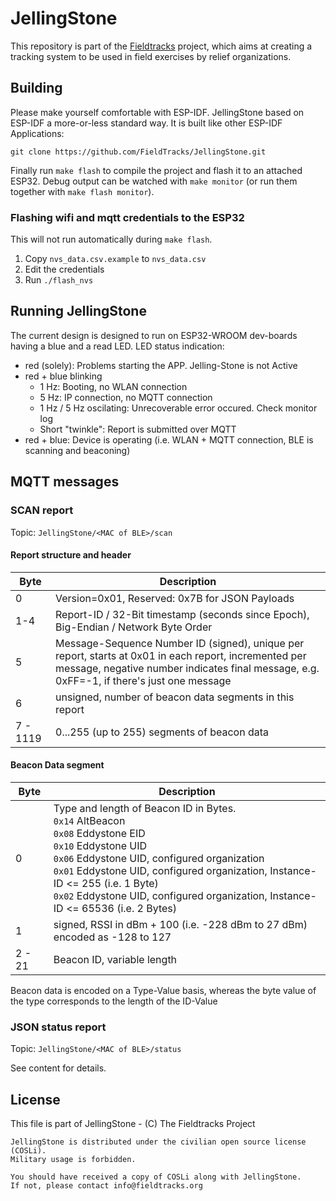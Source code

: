 # JellingStone
This repository is part of the [Fieldtracks](https://fieldtracks.org/) project, which aims at creating a tracking system to be used in field exercises by relief organizations.

## Building

Please make yourself comfortable with ESP-IDF. JellingStone based on ESP-IDF a more-or-less standard way.
It is built like other ESP-IDF Applications:

```
git clone https://github.com/FieldTracks/JellingStone.git
```

Finally run `make flash` to compile the project and flash it to an attached ESP32. Debug output can be watched with `make monitor` (or run them together with `make flash monitor`).

### Flashing wifi and mqtt credentials to the ESP32
This will not run automatically during `make flash`.

1) Copy `nvs_data.csv.example` to `nvs_data.csv`
2) Edit the credentials
3) Run `./flash_nvs`

## Running JellingStone

The current design is designed to run on ESP32-WROOM dev-boards having a blue and a read LED. LED status indication:
 
* red (solely): Problems starting the APP. Jelling-Stone is not Active
* red + blue blinking
  * 1 Hz: Booting, no WLAN connection
  * 5 Hz: IP connection, no MQTT connection
  * 1 Hz / 5 Hz oscilating: Unrecoverable error occured. Check monitor log
  * Short "twinkle": Report is submitted over MQTT
* red + blue: Device is operating (i.e. WLAN + MQTT connection, BLE is scanning and beaconing)

## MQTT messages

### SCAN report
Topic: `JellingStone/<MAC of BLE>/scan`

#### Report structure and header

| Byte     | Description                                                                                                                                                                                        |
|----------|----------------------------------------------------------------------------------------------------------------------------------------------------------------------------------------------------|
| 0        | Version=0x01, Reserved: 0x7B for JSON Payloads                                                                                                                                                     |
| 1-4      | Report-ID / 32-Bit timestamp (seconds since Epoch), Big-Endian / Network Byte Order                                                                                                                |
| 5        | Message-Sequence Number ID (signed), unique per report, starts at 0x01 in each report, incremented per message, negative number indicates final message, e.g. 0xFF=-1, if there's just one message |
| 6        | unsigned, number of beacon data segments in this report                                                                                                                                            |
| 7 - 1119 | 0...255 (up to 255) segments of beacon data                                                                                                                                                        |

#### Beacon Data segment

| Byte   | Description                                                                                                                                                                                                                                                                                                                                                 |
|--------|-------------------------------------------------------------------------------------------------------------------------------------------------------------------------------------------------------------------------------------------------------------------------------------------------------------------------------------------------------------|
| 0      | Type and length of Beacon ID in Bytes. <br /> `0x14` AltBeacon <br /> `0x08` Eddystone EID <br /> `0x10` Eddystone UID <br /> `0x06` Eddystone UID, configured organization <br > `0x01` Eddystone UID, configured organization, Instance-ID <= 255 (i.e. 1 Byte) <br /> `0x02` Eddystone UID, configured organization, Instance-ID <= 65536 (i.e. 2 Bytes) |
| 1      | signed, RSSI in dBm + 100 (i.e. -228 dBm to 27 dBm) encoded as -128 to 127                                                                                                                                                                                                                                                                                  |
| 2 - 21 | Beacon ID, variable length                                                                                                                                                                                                                                                                                                                                  |


Beacon data is encoded on a Type-Value basis, whereas the byte value of the type corresponds to the length of the ID-Value


### JSON status report

Topic: `JellingStone/<MAC of BLE>/status`

See content for details.

## License
This file is part of JellingStone - (C) The Fieldtracks Project

    JellingStone is distributed under the civilian open source license (COSLi).
    Military usage is forbidden.

    You should have received a copy of COSLi along with JellingStone.
    If not, please contact info@fieldtracks.org


